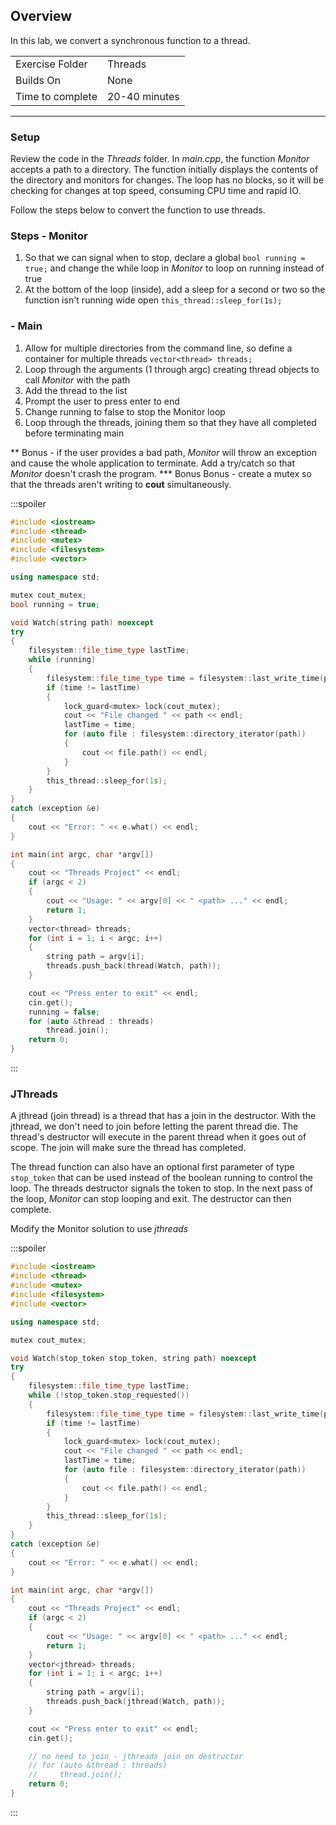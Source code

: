 ## Overview
In this lab, we convert a synchronous function to a thread.

| | |
| --------- | --------------------------- |
| Exercise Folder | Threads |
| Builds On | None |
| Time to complete | 20-40 minutes

---

### Setup 
Review the code in the *Threads* folder.  In *main.cpp*, the function *Monitor* accepts a path to a directory.  The function initially displays the contents of the directory and monitors for changes.  The loop has no blocks, so it will be checking for changes at top speed, consuming CPU time and rapid IO.

Follow the steps below to convert the function to use threads.  

### Steps - Monitor
1. So that we can signal when to stop, declare a global ``` bool running = true; ``` and change the while loop in *Monitor* to loop on running instead of true
2. At the bottom of the loop (inside), add a sleep for a second or two so the function isn't running wide open
```this_thread::sleep_for(1s);```

### - Main
1. Allow for multiple directories from the command line, so define a container for multiple threads
```vector<thread> threads;```
2. Loop through the arguments (1 through argc) creating thread objects to call *Monitor* with the path
3. Add the thread to the list
4. Prompt the user to press enter to end
5. Change running to false to stop the Monitor loop
6. Loop through the threads, joining them so that they have all completed before terminating main

** Bonus - if the user provides a bad path, *Monitor* will throw an exception and cause the whole application to terminate.  Add a try/catch so that *Monitor* doesn't crash the program.
*** Bonus Bonus - create a mutex so that the threads aren't writing to **cout** simultaneously.

:::spoiler
```c++
#include <iostream>
#include <thread>
#include <mutex>
#include <filesystem>
#include <vector>

using namespace std;

mutex cout_mutex;
bool running = true;

void Watch(string path) noexcept
try
{
    filesystem::file_time_type lastTime;
    while (running)
    {
        filesystem::file_time_type time = filesystem::last_write_time(path);
        if (time != lastTime)
        {
            lock_guard<mutex> lock(cout_mutex);
            cout << "File changed " << path << endl;
            lastTime = time;
            for (auto file : filesystem::directory_iterator(path))
            {
                cout << file.path() << endl;
            }
        }
        this_thread::sleep_for(1s);
    }
}
catch (exception &e)
{
    cout << "Error: " << e.what() << endl;
}

int main(int argc, char *argv[])
{
    cout << "Threads Project" << endl;
    if (argc < 2)
    {
        cout << "Usage: " << argv[0] << " <path> ..." << endl;
        return 1;
    }
    vector<thread> threads;
    for (int i = 1; i < argc; i++)
    {
        string path = argv[i];
        threads.push_back(thread(Watch, path));
    }

    cout << "Press enter to exit" << endl;
    cin.get();
    running = false;
    for (auto &thread : threads)
        thread.join();
    return 0;
}
```
:::


### JThreads
A jthread (join thread) is a thread that has a join in the destructor.  With the jthread, we don't need to join before letting the parent thread die.  The thread's destructor will execute in the parent thread when it goes out of scope.  The join will make sure the thread has completed.

The thread function can also have an optional first parameter of type ```stop_token``` that can be used instead of the boolean running to control the loop.  The threads destructor signals the token to stop.  In the next pass of the loop, *Monitor* can stop looping and exit.  The destructor can then complete.

Modify the Monitor solution to use *jthreads*

:::spoiler
```c++
#include <iostream>
#include <thread>
#include <mutex>
#include <filesystem>
#include <vector>

using namespace std;

mutex cout_mutex;

void Watch(stop_token stop_token, string path) noexcept
try
{
    filesystem::file_time_type lastTime;
    while (!stop_token.stop_requested())
    {
        filesystem::file_time_type time = filesystem::last_write_time(path);
        if (time != lastTime)
        {
            lock_guard<mutex> lock(cout_mutex);
            cout << "File changed " << path << endl;
            lastTime = time;
            for (auto file : filesystem::directory_iterator(path))
            {
                cout << file.path() << endl;
            }
        }
        this_thread::sleep_for(1s);
    }
}
catch (exception &e)
{
    cout << "Error: " << e.what() << endl;
}

int main(int argc, char *argv[])
{
    cout << "Threads Project" << endl;
    if (argc < 2)
    {
        cout << "Usage: " << argv[0] << " <path> ..." << endl;
        return 1;
    }
    vector<jthread> threads;
    for (int i = 1; i < argc; i++)
    {
        string path = argv[i];
        threads.push_back(jthread(Watch, path));
    }

    cout << "Press enter to exit" << endl;
    cin.get();

    // no need to join - jthreads join on destructor
    // for (auto &thread : threads)
    //     thread.join();
    return 0;
}
```
:::